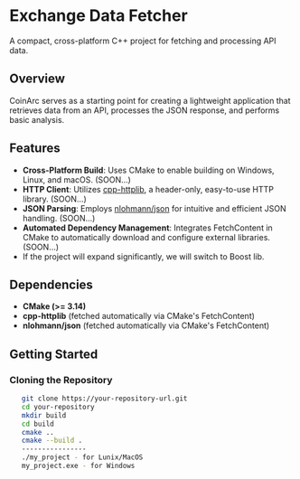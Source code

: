 # Exchange Data Fetcher

A compact, cross-platform C++ project for fetching and processing API data.

## Overview

CoinArc serves as a starting point for creating a lightweight application that retrieves data from an API, processes the JSON response, and performs basic analysis.

## Features

- **Cross-Platform Build**: Uses CMake to enable building on Windows, Linux, and macOS. (SOON...)
- **HTTP Client**: Utilizes [cpp-httplib](https://github.com/yhirose/cpp-httplib), a header-only, easy-to-use HTTP library. (SOON...)
- **JSON Parsing**: Employs [nlohmann/json](https://github.com/nlohmann/json) for intuitive and efficient JSON handling. (SOON...)
- **Automated Dependency Management**: Integrates FetchContent in CMake to automatically download and configure external libraries. (SOON...)
- If the project will expand significantly, we will switch to Boost lib.

## Dependencies

- **CMake (>= 3.14)**
- **cpp-httplib** (fetched automatically via CMake's FetchContent)
- **nlohmann/json** (fetched automatically via CMake's FetchContent)

## Getting Started
### Cloning the Repository

```bash
   git clone https://your-repository-url.git
   cd your-repository
   mkdir build
   cd build
   cmake ..
   cmake --build .
   ----------------
   ./my_project - for Lunix/MacOS
   my_project.exe - for Windows

